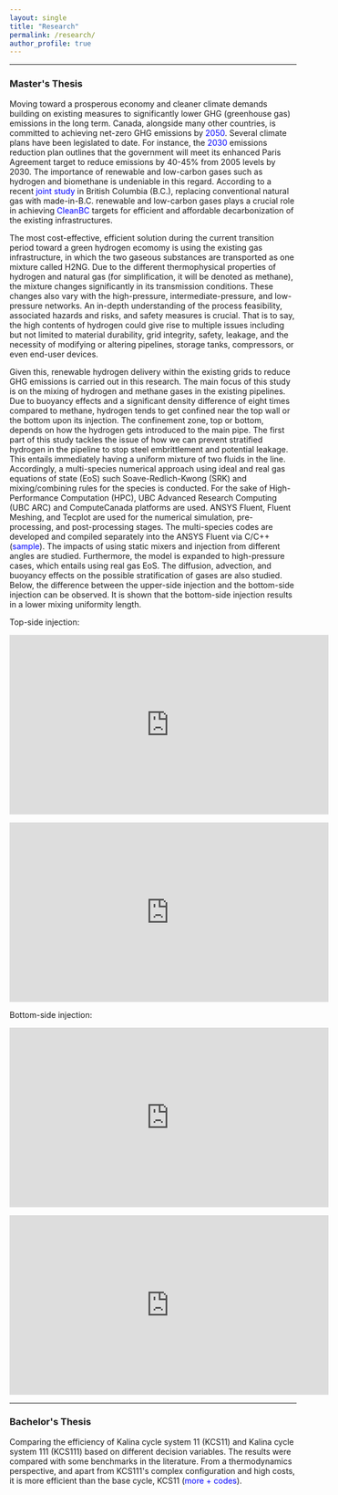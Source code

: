 ```yaml
---
layout: single
title: "Research"
permalink: /research/
author_profile: true
---
```

---

### Master's Thesis
Moving toward a prosperous economy and cleaner climate demands building on existing measures to significantly lower GHG (greenhouse gas) emissions in the long term. Canada, alongside many other countries, is committed to achieving net-zero GHG emissions by <a href="https://www.canada.ca/en/services/environment/weather/climatechange/climate-plan/net-zero-emissions-2050.html" target="_blank" style="color:#0000FF; text-decoration:none;">2050</a>. Several climate plans have been legislated to date. For instance, the <a href="https://publications.gc.ca/collections/collection_2022/eccc/En4-460-2022-eng.pdf" target="_blank" style="color:#0000FF; text-decoration:none;">2030</a> emissions reduction plan outlines that the government will meet its enhanced Paris Agreement target to reduce emissions by 40-45% from 2005 levels by 2030. The importance of renewable and low-carbon gases such as hydrogen and biomethane is undeniable in this regard. According to a recent <a href="https://www.cdn.fortisbc.com/libraries/docs/default-source/news-events/bc-renewable-and-low-carbon-gas-supply-potential-study-2022-03-11.pdf" target="_blank" style="color:#0000FF; text-decoration:none;">joint study</a> in British Columbia (B.C.), replacing conventional natural gas with made-in-B.C. renewable and low-carbon gases plays a crucial role in achieving <a href="https://www2.gov.bc.ca/assets/gov/environment/climate-change/action/cleanbc/cleanbc_roadmap_2030.pdf" target="_blank" style="color:#0000FF; text-decoration:none;">CleanBC</a> targets for efficient and affordable decarbonization of the existing infrastructures.

The most cost-effective, efficient solution during the current transition period toward a green hydrogen ecomomy is using the existing gas infrastructure, in which the two gaseous substances are transported as one mixture called H2NG. Due to the different thermophysical properties of hydrogen and natural gas (for simplification, it will be denoted as methane), the mixture changes significantly in its transmission conditions. These changes also vary with the high-pressure, intermediate-pressure, and low-pressure networks. An in-depth understanding of the process feasibility, associated hazards and risks, and safety measures is crucial. That is to say, the high contents of hydrogen could give rise to multiple issues including but not limited to material durability, grid integrity, safety, leakage, and the necessity of modifying or altering pipelines, storage tanks, compressors, or even end-user devices.

Given this, renewable hydrogen delivery within the existing grids to reduce GHG emissions is carried out in this research. The main focus of this study is on the mixing of hydrogen and methane gases in the existing pipelines. Due to buoyancy effects and a significant density difference of eight times compared to methane, hydrogen tends to get confined near the top wall or the bottom upon its injection. The confinement zone, top or bottom, depends on how the hydrogen gets introduced to the main pipe. The first part of this study tackles the issue of how we can prevent stratified hydrogen in the pipeline to stop steel embrittlement and potential leakage. This entails immediately having a uniform mixture of two fluids in the line. Accordingly, a multi-species numerical approach using ideal and real gas equations of state (EoS) such Soave-Redlich-Kwong (SRK) and mixing/combining rules for the species is conducted. For the sake of High-Performance Computation (HPC), UBC Advanced Research Computing (UBC ARC) and ComputeCanada platforms are used. ANSYS Fluent, Fluent Meshing, and Tecplot are used for the numerical simulation, pre-processing, and post-processing stages. The multi-species codes are developed and compiled separately into the ANSYS Fluent via C/C++ (<a href="https://github.com/arashjkh/Directed-Studies-UBC-course" target="_blank" style="color:#0000FF; text-decoration:none;">sample</a>). The impacts of using static mixers and injection from different angles are studied. Furthermore, the model is expanded to high-pressure cases, which entails using real gas EoS. The diffusion, advection, and buoyancy effects on the possible stratification of gases are also studied. Below, the difference between the upper-side injection and the bottom-side injection can be observed. It is shown that the bottom-side injection results in a lower mixing uniformity length.

Top-side injection:

<p align='center'>
<iframe width="560" height="315" src="https://youtu.be/JXl90S2QzLI" title="YouTube video player" frameborder="0" allow="accelerometer; autoplay; clipboard-write; encrypted-media; gyroscope; picture-in-picture" allowfullscreen></iframe>
</p>

<p align='center'>
<iframe width="560" height="315" src="https://youtu.be/B40OWxpehKQ" title="YouTube video player" frameborder="0" allow="accelerometer; autoplay; clipboard-write; encrypted-media; gyroscope; picture-in-picture" allowfullscreen></iframe>
</p>

Bottom-side injection:

<p align='center'>
<iframe width="560" height="315" src="https://youtu.be/f77y9xpKKzk" title="YouTube video player" frameborder="0" allow="accelerometer; autoplay; clipboard-write; encrypted-media; gyroscope; picture-in-picture" allowfullscreen></iframe>
</p>

<p align='center'>
<iframe width="560" height="315" src="https://youtu.be/VjRtbvW7s-Y" title="YouTube video player" frameborder="0" allow="accelerometer; autoplay; clipboard-write; encrypted-media; gyroscope; picture-in-picture" allowfullscreen></iframe>
</p>

---

### Bachelor's Thesis
Comparing the efficiency of Kalina cycle system 11 (KCS11) and Kalina cycle system 111 (KCS111) based on different decision variables. The results were compared with some benchmarks in the literature. From a thermodynamics perspective, and apart from KCS111's complex configuration and high costs, it is more efficient than the base cycle, KCS11 (<a href="https://github.com/arashjkh/Thermodynamic-and-exergy-analysis-of-KCS11-and-two-other-types-with-three-pressure-levels-BSc-Thesis" target="_blank" style="color:#0000FF; text-decoration:none;">more + codes</a>).


